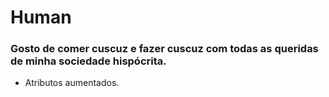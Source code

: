# Human

### Gosto de comer cuscuz e fazer cuscuz com todas as queridas de minha sociedade hispócrita.

- Atributos aumentados.